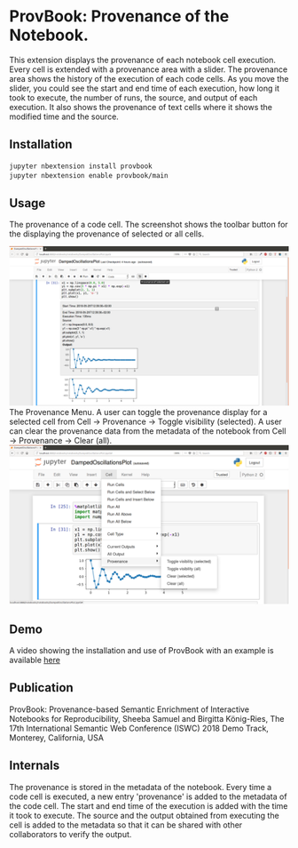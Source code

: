 ProvBook: Provenance of the Notebook.
============

This extension displays the provenance of each notebook cell execution.
Every cell is extended with a provenance area with a slider. The provenance area shows the history of the execution of each code cells. As you move the slider, you could see the start and end time of each execution, how long it took to execute, the number of runs, the source, and output of each execution. It also shows the provenance of text cells where it shows the modified time and the source.

Installation
-------------
```bash
jupyter nbextension install provbook
jupyter nbextension enable provbook/main
```
Usage
-----
The provenance of a code cell. The screenshot shows the toolbar button for the displaying the provenance of selected or all cells.

![Provenance of a code cell](provbook_provenance.png)
The Provenance Menu.
A user can toggle the provenance display for a selected cell from Cell -> Provenance -> Toggle visibility (selected).
A user can clear the provenance data from the metadata of the notebook from Cell -> Provenance -> Clear (all).
![Provenance Menu](provbook_menu.png)

Demo
----
A video showing the installation and use of ProvBook with an example is available [here](https://doi.org/10.6084/m9.figshare.6401096) 


Publication
-----------
ProvBook: Provenance-based Semantic Enrichment of Interactive Notebooks for Reproducibility, Sheeba Samuel and Birgitta König-Ries, The 17th International Semantic Web Conference (ISWC) 2018 Demo Track, Monterey, California, USA



Internals
-----------
The provenance is stored in the metadata of the notebook. Every time a code cell is executed, a new entry 'provenance' is added to the metadata of the code cell. The start and end time of the execution is added with the time it took to execute. The source and the output obtained from executing the cell is added to the metadata so that it can be shared with other collaborators to verify the output.
